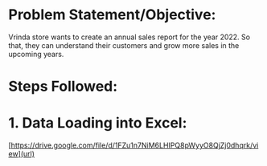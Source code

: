 # Problem Statement/Objective:
Vrinda store wants to create an annual sales report for the year 2022. So that, they can understand their customers and grow more sales in the upcoming years. 
# Steps Followed: 
# 1. Data Loading into Excel: 
[https://drive.google.com/file/d/1FZu1n7NiM6LHIPQ8pWyyO8QjZj0dhqrk/view](url)
